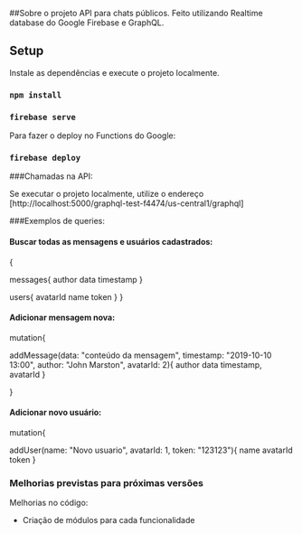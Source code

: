 ##Sobre o projeto
API para chats públicos.
Feito utilizando Realtime database do Google Firebase e GraphQL.

## Setup

Instale as dependências e execute o projeto localmente.

### `npm install`
### `firebase serve`

Para fazer o deploy no Functions do Google:

### `firebase deploy`


###Chamadas na API:

Se executar o projeto localmente, utilize o endereço [http://localhost:5000/graphql-test-f4474/us-central1/graphql]

###Exemplos de queries:
#### Buscar todas as mensagens e usuários cadastrados:

{
 
  messages{
    author
    data
    timestamp
  }
  
  users{
    avatarId
    name
    token
  }
}


#### Adicionar mensagem nova:

mutation{
 
  addMessage(data: "conteúdo da mensagem", timestamp: "2019-10-10 13:00", author: "John Marston", avatarId: 2){
    author
    data
    timestamp,
    avatarId
  }

}


#### Adicionar novo usuário:
mutation{
 
  addUser(name: "Novo usuario", avatarId: 1, token: "123123"){
    name
    avatarId
    token
  }

### Melhorias previstas para próximas versões

Melhorias no código:
- Criação de módulos para cada funcionalidade
